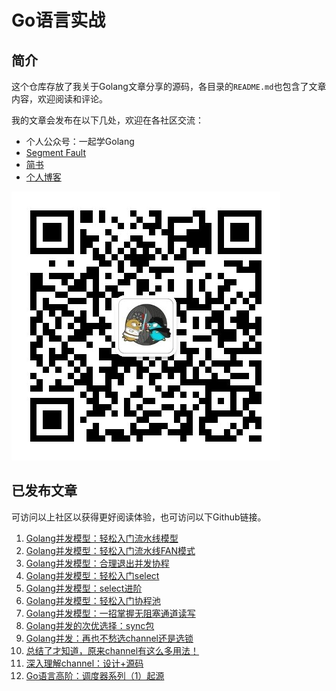 Go语言实战
=========


## 简介

这个仓库存放了我关于Golang文章分享的源码，各目录的`README.md`也包含了文章内容，欢迎阅读和评论。

我的文章会发布在以下几处，欢迎在各社区交流：
- 个人公众号：一起学Golang
- [Segment Fault](https://segmentfault.com/u/lessisbetter)
- [简书](https://www.jianshu.com/u/947f3ccdd481)
- [个人博客](http://lessisbetter.site/)


![](./img/gzh_qrcode_little.jpg)

## 已发布文章

可访问以上社区以获得更好阅读体验，也可访问以下Github链接。

1. [Golang并发模型：轻松入门流水线模型](./golang_pipeline_step_by_step/README_simple.md)
1. [Golang并发模型：轻松入门流水线FAN模式](./golang_pipeline_step_by_step)
1. [Golang并发模型：合理退出并发协程](./golang_goroutine_exit)
1. [Golang并发模型：轻松入门select](./golang_select)
1. [Golang并发模型：select进阶](./golang_select/README_advance.md)
1. [Golang并发模型：轻松入门协程池](./goroutine_pool/)
1. [Golang并发模型：一招掌握无阻塞通道读写](./channel/unblock_channel)
1. [Golang并发的次优选择：sync包](./sync_pkg/)
1. [Golang并发：再也不愁选channel还是选锁](./channel_plus_sync)
1. [总结了才知道，原来channel有这么多用法！](./channel/practice)
1. [深入理解channel：设计+源码](https://github.com/Shitaibin/shitaibin.github.io/blob/hexo_resource/source/_posts/golang-channel-design-and-source.md)
1. [Go语言高阶：调度器系列（1）起源](https://github.com/Shitaibin/shitaibin.github.io/blob/hexo_resource/source/_posts/golang-scheduler-1-history.md)